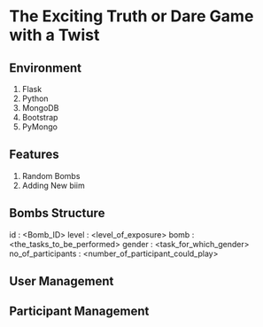 # The Exciting Truth or Dare Game with a Twist

## Environment
1. Flask
2. Python
3. MongoDB
4. Bootstrap
5. PyMongo

## Features
1. Random Bombs
2. Adding New biim

## Bombs Structure
id : <Bomb_ID>
level : <level_of_exposure>
bomb : <the_tasks_to_be_performed>
gender : <task_for_which_gender>
no_of_participants : <number_of_participant_could_play>

## User Management

## Participant Management

